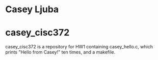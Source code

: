 # Casey Ljuba

# casey_cisc372 
casey_cisc372 is a repository for HW1 containing casey_hello.c, which prints "Hello from Casey!" ten times, and a makefile.
